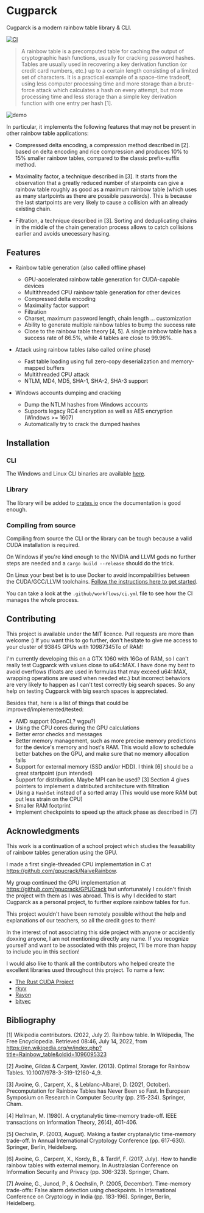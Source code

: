 # Cugparck

Cugparck is a modern rainbow table library & CLI.

[![CI](https://github.com/truelossless/cugparck/actions/workflows/ci.yml/badge.svg)](https://github.com/truelossless/cugparck/actions/workflows/ci.yml)

> A rainbow table is a precomputed table for caching the output of cryptographic hash functions, usually for cracking password hashes. Tables are usually used in recovering a key derivation function (or credit card numbers, etc.) up to a certain length consisting of a limited set of characters. It is a practical example of a space–time tradeoff, using less computer processing time and more storage than a brute-force attack which calculates a hash on every attempt, but more processing time and less storage than a simple key derivation function with one entry per hash [1].

![demo](https://imgur.com/4e8TeTx.png)

In particular, it implements the following features that may not be present in other rainbow table applications:

- Compressed delta encoding, a compression method described in [2]. based on delta encoding and rice compression and produces 10% to 15% smaller rainbow tables, compared to the classic prefix-suffix method.

- Maximality factor, a technique described in [3]. It starts from the observation that a greatly reduced number of starpoints can give a rainbow table roughly as good as a maximum rainbow table (which uses as many startpoints as there are possible passwords). This is because the last startpoints are very likely to cause a collision with an already existing chain.

- Filtration, a technique described in [3]. Sorting and deduplicating chains in the middle of the chain generation process allows to catch collisions earlier and avoids unecessary hasing.

## Features

- Rainbow table generation (also called offline phase)
    - GPU-accelerated rainbow table generation for CUDA-capable devices
    - Multithreaded CPU rainbow table generation for other devices
    - Compressed delta encoding
    - Maximality factor support
    - Filtration
    - Charset, maximum password length, chain length ... customization
    - Ability to generate multiple rainbow tables to bump the success rate
    - Close to the rainbow table theory [4, 5]. A single rainbow table has a success rate of 86.5%, while 4 tables are close to 99.96%.

- Attack using rainbow tables (also called online phase)
    - Fast table loading using full zero-copy deserialization and memory-mapped buffers
    - Multithreaded CPU attack
    - NTLM, MD4, MD5, SHA-1, SHA-2, SHA-3 support

- Windows accounts dumping and cracking
    - Dump the NTLM hashes from Windows accounts
    - Supports legacy RC4 encryption as well as AES encryption (Windows >= 1607)
    - Automatically try to crack the dumped hashes

## Installation

### CLI

The Windows and Linux CLI binaries are available [here](https://github.com/truelossless/cugparck/releases).

### Library

The library will be added to [crates.io](https://crates.io/) once the documentation is good enough.

### Compiling from source

Compiling from source the CLI or the library can be tough because a valid CUDA installation is required.

On Windows if you're kind enough to the NVIDIA and LLVM gods no further steps are needed and a `cargo build --release` should do the trick.

On Linux your best bet is to use Docker to avoid incompabilities between the CUDA/GCC/LLVM toolchains. [Follow the instructions here to get started](https://github.com/Rust-GPU/Rust-CUDA/blob/master/guide/src/guide/getting_started.md#docker).

You can take a look at the `.github/workflows/ci.yml` file to see how the CI manages the whole process.

## Contributing

This project is available under the MIT licence. Pull requests are more than welcome :)
If you want this to go further, don't hesitate to give me access to your cluster of 93845 GPUs with 10987345To of RAM!

I'm currently developing this on a GTX 1060 with 16Go of RAM, so I can't really test Cugparck with values close to u64::MAX.
I have done my best to avoid overflows (floats are used in formulas that may exceed u64::MAX, wrapping operations are used when needed etc.) but incorrect behaviors are very likely to happen as I can't test correctly big search spaces. So any help on testing Cugparck with big search spaces is appreciated.

Besides that, here is a list of things that could be improved/implemented/tested:
- AMD support (OpenCL? wgpu?)
- Using the CPU cores during the GPU calculations
- Better error checks and messages
- Better memory management, such as more precise memory predictions for the device's memory and host's RAM. This would allow to schedule better batches on the GPU, and make sure that no memory allocation fails
- Support for external memory (SSD and/or HDD). I think [6] should be a great startpoint (pun intended)
- Support for distribution. Maybe MPI can be used? [3] Section 4 gives pointers to implement a distributed architecture with filtration
- Using a `HashSet` instead of a sorted array (This would use more RAM but put less strain on the CPU)
- Smaller RAM footprint
- Implement checkpoints to speed up the attack phase as described in [7]

## Acknowledgments

This work is a continuation of a school project which studies the feasability of rainbow tables generation using the GPU.

I made a first single-threaded CPU implementation in C at https://github.com/gpucrack/NaiveRainbow.

My group continued the GPU implementation at https://github.com/gpucrack/GPUCrack but unfortunately I couldn't finish the project with them as I was abroad. This is why I decided to start Cugparck as a personal project, to further explore rainbow tables for fun.

This project wouldn't have been remotely possible without the help and explanations of our teachers, so all the credit goes to them!

In the interest of not associating this side project with anyone or accidently doxxing anyone, I am not mentioning directly any name. If you recognize yourself and want to be associated with this project, I'll be more than happy to include you in this section!

I would also like to thank all the contributors who helped create the excellent libraries used throughout this project. To name a few:
- [The Rust CUDA Project](https://github.com/Rust-GPU/Rust-CUDA)
- [rkyv](https://rkyv.org/)
- [Rayon](https://github.com/rayon-rs/rayon)
- [bitvec](https://github.com/bitvecto-rs/bitvec)

## Bibliography

[1] Wikipedia contributors. (2022, July 2). Rainbow table. In Wikipedia, The Free Encyclopedia. Retrieved 08:46, July 14, 2022, from https://en.wikipedia.org/w/index.php?title=Rainbow_table&oldid=1096095323

[2] Avoine, Gildas & Carpent, Xavier. (2013). Optimal Storage for Rainbow Tables. 10.1007/978-3-319-12160-4_9.

[3] Avoine, G., Carpent, X., & Leblanc-Albarel, D. (2021, October). Precomputation for Rainbow Tables has Never Been so Fast. In European Symposium on Research in Computer Security (pp. 215-234). Springer, Cham.

[4] Hellman, M. (1980). A cryptanalytic time-memory trade-off. IEEE transactions on Information Theory, 26(4), 401-406.

[5] Oechslin, P. (2003, August). Making a faster cryptanalytic time-memory trade-off. In Annual International Cryptology Conference (pp. 617-630). Springer, Berlin, Heidelberg.

[6] Avoine, G., Carpent, X., Kordy, B., & Tardif, F. (2017, July). How to handle rainbow tables with external memory. In Australasian Conference on Information Security and Privacy (pp. 306-323). Springer, Cham.

[7] Avoine, G., Junod, P., & Oechslin, P. (2005, December). Time-memory trade-offs: False alarm detection using checkpoints. In International Conference on Cryptology in India (pp. 183-196). Springer, Berlin, Heidelberg.
